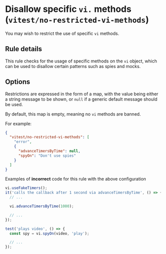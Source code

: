 # Disallow specific `vi.` methods (`vitest/no-restricted-vi-methods`)


<!-- end auto-generated rule header -->

You may wish to restrict the use of specific `vi` methods.

## Rule details

This rule checks for the usage of specific methods on the `vi` object, which
can be used to disallow certain patterns such as spies and mocks.

## Options

Restrictions are expressed in the form of a map, with the value being either a
string message to be shown, or `null` if a generic default message should be
used.

By default, this map is empty, meaning no `vi` methods are banned.

For example:

```json
{
  "vitest/no-restricted-vi-methods": [
    "error",
    {
      "advanceTimersByTime": null,
      "spyOn": "Don't use spies"
    }
  ]
}
```

Examples of **incorrect** code for this rule with the above configuration

```js
vi.useFakeTimers();
it('calls the callback after 1 second via advanceTimersByTime', () => {
  // ...

  vi.advanceTimersByTime(1000);

  // ...
});

test('plays video', () => {
  const spy = vi.spyOn(video, 'play');

  // ...
});
```